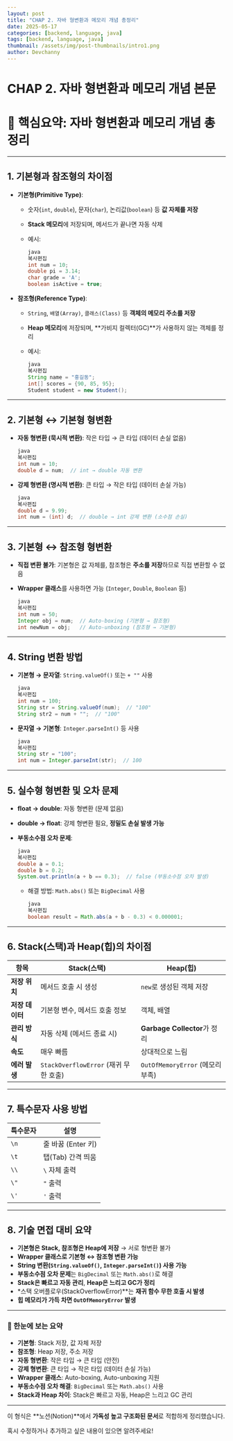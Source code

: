 ```yaml
---
layout: post
title: "CHAP 2. 자바 형변환과 메모리 개념 총정리"
date: 2025-05-17
categories: [backend, language, java]
tags: [backend, language, java]
thumbnail: /assets/img/post-thumbnails/intro1.png
author: Devchanny
---
```


# CHAP 2. **자바 형변환과 메모리 개념 본문**

# **📌 핵심요약: 자바 형변환과 메모리 개념 총정리**

---

## **1. 기본형과 참조형의 차이점**

- **기본형(Primitive Type)**:
    - 숫자(`int`, `double`), 문자(`char`), 논리값(`boolean`) 등 **값 자체를 저장**
    - **Stack 메모리**에 저장되며, 메서드가 끝나면 자동 삭제
    - 예시:
        
        ```java
        java
        복사편집
        int num = 10;
        double pi = 3.14;
        char grade = 'A';
        boolean isActive = true;
        
        ```
        
- **참조형(Reference Type)**:
    - `String`, `배열(Array)`, `클래스(Class)` 등 **객체의 메모리 주소를 저장**
    - **Heap 메모리**에 저장되며, **가비지 컬렉터(GC)**가 사용하지 않는 객체를 정리
    - 예시:
        
        ```java
        java
        복사편집
        String name = "홍길동";
        int[] scores = {90, 85, 95};
        Student student = new Student();
        
        ```
        

---

## **2. 기본형 ↔ 기본형 형변환**

- **자동 형변환 (묵시적 변환)**: 작은 타입 → 큰 타입 (데이터 손실 없음)
    
    ```java
    java
    복사편집
    int num = 10;
    double d = num;  // int → double 자동 변환
    
    ```
    
- **강제 형변환 (명시적 변환)**: 큰 타입 → 작은 타입 (데이터 손실 가능)
    
    ```java
    java
    복사편집
    double d = 9.99;
    int num = (int) d;  // double → int 강제 변환 (소수점 손실)
    
    ```
    

---

## **3. 기본형 ↔ 참조형 형변환**

- **직접 변환 불가**: 기본형은 값 자체를, 참조형은 **주소를 저장**하므로 직접 변환할 수 없음
- **Wrapper 클래스**를 사용하면 가능 (`Integer`, `Double`, `Boolean` 등)
    
    ```java
    java
    복사편집
    int num = 50;
    Integer obj = num;  // Auto-boxing (기본형 → 참조형)
    int newNum = obj;   // Auto-unboxing (참조형 → 기본형)
    
    ```
    

---

## **4. String 변환 방법**

- **기본형 → 문자열**: `String.valueOf()` 또는 `+ ""` 사용
    
    ```java
    java
    복사편집
    int num = 100;
    String str = String.valueOf(num);  // "100"
    String str2 = num + "";  // "100"
    
    ```
    
- **문자열 → 기본형**: `Integer.parseInt()` 등 사용
    
    ```java
    java
    복사편집
    String str = "100";
    int num = Integer.parseInt(str);  // 100
    
    ```
    

---

## **5. 실수형 형변환 및 오차 문제**

- **float → double**: 자동 형변환 (문제 없음)
- **double → float**: 강제 형변환 필요, **정밀도 손실 발생 가능**
- **부동소수점 오차 문제**:
    
    ```java
    java
    복사편집
    double a = 0.1;
    double b = 0.2;
    System.out.println(a + b == 0.3);  // false (부동소수점 오차 발생)
    
    ```
    
    - 해결 방법: `Math.abs()` 또는 `BigDecimal` 사용
        
        ```java
        java
        복사편집
        boolean result = Math.abs(a + b - 0.3) < 0.000001;
        
        ```
        

---

## **6. Stack(스택)과 Heap(힙)의 차이점**

| **항목** | **Stack(스택)** | **Heap(힙)** |
| --- | --- | --- |
| **저장 위치** | 메서드 호출 시 생성 | `new`로 생성된 객체 저장 |
| **저장 데이터** | 기본형 변수, 메서드 호출 정보 | 객체, 배열 |
| **관리 방식** | 자동 삭제 (메서드 종료 시) | **Garbage Collector**가 정리 |
| **속도** | 매우 빠름 | 상대적으로 느림 |
| **에러 발생** | `StackOverflowError` (재귀 무한 호출) | `OutOfMemoryError` (메모리 부족) |

---

## **7. 특수문자 사용 방법**

| **특수문자** | **설명** |
| --- | --- |
| `\n` | 줄 바꿈 (Enter 키) |
| `\t` | 탭(Tab) 간격 띄움 |
| `\\` | `\` 자체 출력 |
| `\"` | `"` 출력 |
| `\'` | `'` 출력 |

---

## **8. 기술 면접 대비 요약**

- **기본형은 Stack, 참조형은 Heap에 저장** → 서로 형변환 불가
- **Wrapper 클래스로 기본형 ↔ 참조형 변환 가능**
- **String 변환(`String.valueOf()`, `Integer.parseInt()`) 사용 가능**
- **부동소수점 오차 문제**는 `BigDecimal` 또는 `Math.abs()`로 해결
- **Stack은 빠르고 자동 관리**, **Heap은 느리고 GC가 정리**
- *스택 오버플로우(StackOverflowError)**는 **재귀 함수 무한 호출 시 발생**
- **힙 메모리가 가득 차면 `OutOfMemoryError` 발생**

---

### **📝 한눈에 보는 요약**

- **기본형**: Stack 저장, 값 자체 저장
- **참조형**: Heap 저장, 주소 저장
- **자동 형변환**: 작은 타입 → 큰 타입 (안전)
- **강제 형변환**: 큰 타입 → 작은 타입 (데이터 손실 가능)
- **Wrapper 클래스**: Auto-boxing, Auto-unboxing 지원
- **부동소수점 오차 해결**: `BigDecimal` 또는 `Math.abs()` 사용
- **Stack과 Heap 차이**: Stack은 빠르고 자동, Heap은 느리고 GC 관리

---

이 형식은 **노션(Notion)**에서 **가독성 높고 구조화된 문서**로 적합하게 정리했습니다.

혹시 수정하거나 추가하고 싶은 내용이 있으면 알려주세요!
